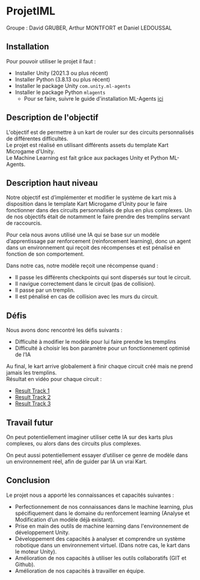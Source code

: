 # ProjetIML

Groupe : David GRUBER, Arthur MONTFORT et Daniel LEDOUSSAL

## Installation
Pour pouvoir utiliser le projet il faut :
* Installer Unity (2021.3 ou plus récent)
* Installer Python (3.8.13 ou plus récent)
* Installer le package Unity `com.unity.ml-agents`
* Installer le package Python `mlagents`
    * Pour se faire, suivre le guide d'installation ML-Agents [ici](https://github.com/Unity-Technologies/ml-agents/blob/develop/docs/Installation.md)


## Description de l'objectif
L'objectif est de permettre à un kart de rouler sur des circuits personnalisés de différentes difficultés.  
Le projet est réalisé en utilisant différents assets du template Kart Microgame d'Unity.  
Le Machine Learning est fait grâce aux packages Unity et Python ML-Agents.

## Description haut niveau
Notre objectif est d’implémenter et modifier le système de kart mis à disposition dans le template Kart Microgame d’Unity pour le faire fonctionner dans des circuits personnalisés de plus en plus complexes. Un de nos objectifs était de notamment le faire prendre des tremplins servant de raccourcis. 

Pour cela nous avons utilisé une IA qui se base sur un modèle d’apprentissage par renforcement (reinforcement learning), donc un agent dans un environnement qui reçoit des récompenses et est pénalisé en fonction de son comportement.

Dans notre cas, notre modèle reçoit une récompense quand : 
* Il passe les différents checkpoints qui sont dispersés sur tout le circuit.
* Il navigue correctement dans le circuit (pas de collision).
* Il passe par un tremplin.
* Il est pénalisé en cas de collision avec les murs du circuit.

## Défis
Nous avons donc rencontré les défis suivants : 
* Difficulté à modifier le modèle pour lui faire prendre les tremplins
* Difficulté à choisir les bon paramètre pour un fonctionnement optimisé de l’IA

Au final, le kart arrive globalement à finir chaque circuit créé mais ne prend jamais les tremplins.  
Résultat en vidéo pour chaque circuit : 
* [Result Track 1](https://youtu.be/Mw1KA922Lmk) 
* [Result Track 2 ](https://youtu.be/8WLiXgky46k) 
* [Result Track 3 ](https://youtu.be/D9Xis6VI0Z0) 

## Travail futur
On peut potentiellement imaginer utiliser cette IA sur des karts plus complexes, ou alors dans des circuits plus complexes. 

On peut aussi potentiellement essayer d’utiliser ce genre de modèle dans un environnement réel, afin de guider par IA un vrai Kart.

## Conclusion
Le projet nous a apporté les connaissances et capacités suivantes : 
* Perfectionnement de nos connaissances dans le machine learning, plus spécifiquement dans le domaine du renforcement learning (Analyse et Modification d’un modèle déjà existant).
* Prise en main des outils de machine learning dans l'environnement de développement Unity. 
* Développement des capacités à analyser et comprendre un système robotique dans un environnement virtuel. (Dans notre cas, le kart dans le moteur Unity).
* Amélioration de nos capacités à utiliser les outils collaboratifs (GIT et Github).
* Amélioration de nos capacités à travailler en équipe.


